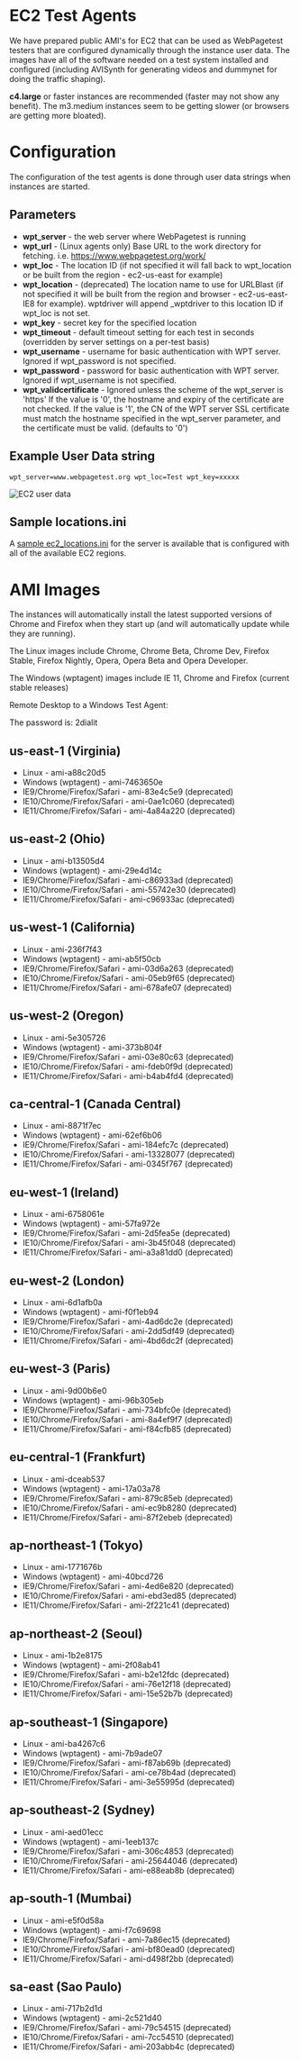 # EC2 Test Agents

We have prepared public AMI's for EC2 that can be used as WebPagetest testers that are configured dynamically through the instance user data. The images have all of the software needed on a test system installed and configured (including AVISynth for generating videos and dummynet for doing the traffic shaping).

**c4.large** or faster instances are recommended (faster may not show any benefit).  The m3.medium instances seem to be getting slower (or browsers are getting more bloated).

# Configuration

The configuration of the test agents is done through user data strings when instances are started.

## Parameters

* **wpt_server** - the web server where WebPagetest is running
* **wpt_url** - (Linux agents only) Base URL to the work directory for fetching.  i.e. https://www.webpagetest.org/work/
* **wpt_loc** - The location ID (if not specified it will fall back to wpt_location or be built from the region - ec2-us-east for example)
* **wpt_location** - (deprecated) The location name to use for URLBlast (if not specified it will be built from the region and browser - ec2-us-east-IE8 for example).  wptdriver will append _wptdriver to this location ID if wpt_loc is not set.
* **wpt_key** - secret key for the specified location
* **wpt_timeout** - default timeout setting for each test in seconds (overridden by server settings on a per-test basis)
* **wpt_username** - username for basic authentication with WPT server. Ignored if wpt_password is not specified.
* **wpt_password** - password for basic authentication with WPT server. Ignored if wpt_username is not specified.
* **wpt_validcertificate** - Ignored unless the scheme of the wpt_server is 'https' If the value is '0', the hostname and expiry of the certificate are not checked. If the value is '1', the CN of the WPT server SSL certificate must match the hostname specified in the wpt_server parameter, and the certificate must be valid. (defaults to '0')

## Example User Data string
```
wpt_server=www.webpagetest.org wpt_loc=Test wpt_key=xxxxx
```

![EC2 user data](images/ec2config.png)

## Sample locations.ini

A [sample ec2_locations.ini](https://github.com/WPO-Foundation/webpagetest/blob/master/www/settings/ec2_locations.ini) for the server is available that is configured with all of the available EC2 regions.

# AMI Images

The instances will automatically install the latest supported versions of Chrome and Firefox when they start up (and will automatically update while they are running).

The Linux images include Chrome, Chrome Beta, Chrome Dev, Firefox Stable, Firefox Nightly, Opera, Opera Beta and Opera Developer.

The Windows (wptagent) images include IE 11, Chrome and Firefox (current stable releases)

Remote Desktop to a Windows Test Agent:

The password is: 2dialit

## us-east-1 (Virginia)

* Linux - ami-a88c20d5
* Windows (wptagent) - ami-7463650e
* IE9/Chrome/Firefox/Safari - ami-83e4c5e9 (deprecated)
* IE10/Chrome/Firefox/Safari - ami-0ae1c060 (deprecated)
* IE11/Chrome/Firefox/Safari - ami-4a84a220 (deprecated)

## us-east-2 (Ohio)

* Linux - ami-b13505d4
* Windows (wptagent) - ami-29e4d14c
* IE9/Chrome/Firefox/Safari - ami-c86933ad (deprecated)
* IE10/Chrome/Firefox/Safari - ami-55742e30 (deprecated)
* IE11/Chrome/Firefox/Safari - ami-c96933ac (deprecated)

## us-west-1 (California)

* Linux - ami-236f7f43
* Windows (wptagent) - ami-ab5f50cb
* IE9/Chrome/Firefox/Safari - ami-03d6a263 (deprecated)
* IE10/Chrome/Firefox/Safari - ami-05eb9f65 (deprecated)
* IE11/Chrome/Firefox/Safari - ami-678afe07 (deprecated)

## us-west-2 (Oregon)

* Linux - ami-5e305726
* Windows (wptagent) - ami-373b804f
* IE9/Chrome/Firefox/Safari - ami-03e80c63 (deprecated)
* IE10/Chrome/Firefox/Safari - ami-fdeb0f9d (deprecated)
* IE11/Chrome/Firefox/Safari - ami-b4ab4fd4 (deprecated)

## ca-central-1 (Canada Central)

* Linux - ami-8871f7ec
* Windows (wptagent) - ami-62ef6b06
* IE9/Chrome/Firefox/Safari - ami-184efc7c (deprecated)
* IE10/Chrome/Firefox/Safari - ami-13328077 (deprecated)
* IE11/Chrome/Firefox/Safari - ami-0345f767 (deprecated)

## eu-west-1 (Ireland)

* Linux - ami-6758061e
* Windows (wptagent) - ami-57fa972e
* IE9/Chrome/Firefox/Safari - ami-2d5fea5e (deprecated)
* IE10/Chrome/Firefox/Safari - ami-3b45f048 (deprecated)
* IE11/Chrome/Firefox/Safari - ami-a3a81dd0 (deprecated)

## eu-west-2 (London)

* Linux - ami-6d1afb0a
* Windows (wptagent) - ami-f0f1eb94
* IE9/Chrome/Firefox/Safari - ami-4ad6dc2e (deprecated)
* IE10/Chrome/Firefox/Safari - ami-2dd5df49 (deprecated)
* IE11/Chrome/Firefox/Safari - ami-4bd6dc2f (deprecated)

## eu-west-3 (Paris)

* Linux - ami-9d00b6e0
* Windows (wptagent) - ami-96b305eb
* IE9/Chrome/Firefox/Safari - ami-734bfc0e (deprecated)
* IE10/Chrome/Firefox/Safari - ami-8a4ef9f7 (deprecated)
* IE11/Chrome/Firefox/Safari - ami-f84cfb85 (deprecated)

## eu-central-1 (Frankfurt)

* Linux - ami-dceab537
* Windows (wptagent) - ami-17a03a78
* IE9/Chrome/Firefox/Safari - ami-879c85eb (deprecated)
* IE10/Chrome/Firefox/Safari - ami-ec9b8280 (deprecated)
* IE11/Chrome/Firefox/Safari - ami-87f2ebeb (deprecated)

## ap-northeast-1 (Tokyo)

* Linux - ami-1771676b
* Windows (wptagent) - ami-40bcd726
* IE9/Chrome/Firefox/Safari - ami-4ed6e820 (deprecated)
* IE10/Chrome/Firefox/Safari - ami-ebd3ed85 (deprecated)
* IE11/Chrome/Firefox/Safari - ami-2f221c41 (deprecated)

## ap-northeast-2 (Seoul)

* Linux - ami-1b2e8175
* Windows (wptagent) - ami-2f08ab41
* IE9/Chrome/Firefox/Safari - ami-b2e12fdc (deprecated)
* IE10/Chrome/Firefox/Safari - ami-76e12f18 (deprecated)
* IE11/Chrome/Firefox/Safari - ami-15e52b7b (deprecated)

## ap-southeast-1 (Singapore)

* Linux - ami-ba4267c6
* Windows (wptagent) - ami-7b9ade07
* IE9/Chrome/Firefox/Safari - ami-f87ab69b (deprecated)
* IE10/Chrome/Firefox/Safari - ami-ce78b4ad (deprecated)
* IE11/Chrome/Firefox/Safari - ami-3e55995d (deprecated)

## ap-southeast-2 (Sydney)

* Linux - ami-aed01ecc
* Windows (wptagent) - ami-1eeb137c
* IE9/Chrome/Firefox/Safari - ami-306c4853 (deprecated)
* IE10/Chrome/Firefox/Safari - ami-25644046 (deprecated)
* IE11/Chrome/Firefox/Safari - ami-e88eab8b (deprecated)

## ap-south-1 (Mumbai)

* Linux - ami-e5f0d58a
* Windows (wptagent) - ami-f7c69698
* IE9/Chrome/Firefox/Safari - ami-7a86ec15 (deprecated)
* IE10/Chrome/Firefox/Safari - ami-bf80ead0 (deprecated)
* IE11/Chrome/Firefox/Safari - ami-d498f2bb (deprecated)

## sa-east (Sao Paulo)

* Linux - ami-717b2d1d
* Windows (wptagent) - ami-2c521d40
* IE9/Chrome/Firefox/Safari - ami-79c54515 (deprecated)
* IE10/Chrome/Firefox/Safari - ami-7cc54510 (deprecated)
* IE11/Chrome/Firefox/Safari - ami-203abb4c (deprecated)
